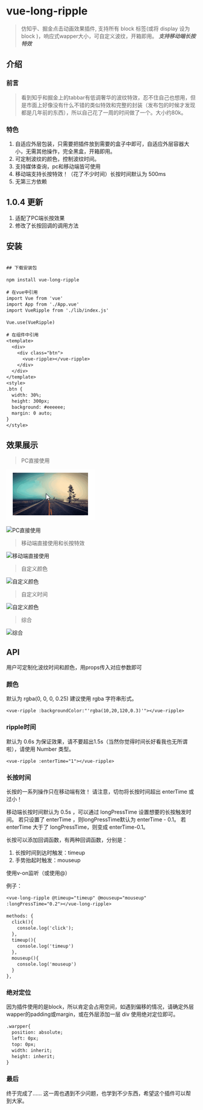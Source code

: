# vue-long-ripple

> 仿知乎、掘金点击动画效果插件, 支持所有 block 标签(或将 display 设为 block )，响应式wapper大小，可自定义波纹，开箱即用。 ***支持移动端长按特效***

## 介绍

### 前言

> 看到知乎和掘金上的tabbar有低调奢华的波纹特效，忍不住自己也想用，但是市面上好像没有什么不错的类似特效和完整的封装（发布包的时候才发现都是几年前的东西），所以自己花了一周的时间做了一个。大小约80k。

### 特色

1. 自适应外层包装，只需要把插件放到需要的盒子中即可，自适应外层容器大小，无需其他操作，完全黑盒，开箱即用。
2. 可定制波纹的颜色，控制波纹时间。
3. 支持媒体查询，pc和移动端皆可使用
4. 移动端支持长按特效！（花了不少时间）长按时间默认为 500ms 
5. 无第三方依赖

## 1.0.4 更新

1. 适配了PC端长按效果
2. 修改了长按回调的调用方法

## 安装

``` 

## 下载安装包

npm install vue-long-ripple

# 在vue中引用
import Vue from 'vue'
import App from './App.vue'
import VueRipple from './lib/index.js'

Vue.use(VueRipple)

# 在组件中引用
<template>
  <div>
    <div class="btn">
      <vue-ripple></vue-ripple>
    </div>
  </div>
</template>
<style>
.btn {
  width: 30%;
  height: 300px;
  background: #eeeeee;
  margin: 0 auto;
}
</style>
```

## 效果展示

> PC直接使用

![PC图片使用](https://github.com/ctts/vue-long-ripple/raw/master/static/img/6.gif)

![PC直接使用](https://github.com/ctts/vue-long-ripple/raw/master/static/img/1.gif)

> 移动端直接使用和长按特效

![移动端直接使用](https://github.com/ctts/vue-long-ripple/raw/master/static/img/2.gif)

> 自定义颜色

![自定义颜色](https://github.com/ctts/vue-long-ripple/raw/master/static/img/3.gif)

> 自定义时间

![自定义颜色](https://github.com/ctts/vue-long-ripple/raw/master/static/img/4.gif)

> 综合

![综合](https://github.com/ctts/vue-long-ripple/raw/master/static/img/5.gif)

## API

用户可定制化波纹时间和颜色，用props传入对应参数即可

### 颜色

默认为 rgba(0, 0, 0, 0.25) 建议使用 rgba 字符串形式。

``` 
<vue-ripple :backgroundColor:"'rgba(10,20,120,0.3)'"></vue-ripple>
```

### ripple时间

默认为 0.6s 为保证效果，请不要超出1.5s（当然你觉得时间长好看我也无所谓啦），请使用 Number 类型。



``` 
<vue-ripple :enterTime="1"></vue-ripple>
```
### 长按时间
长按的一系列操作只在移动端有效！
请注意，切勿将长按时间超出 enterTime 或过小！

移动端长按时间默认为 0.5s ，可以通过 longPressTime 设置想要的长按触发时间。
若只设置了 enterTime ，则longPressTime默认为 enterTime - 0.1。
若 enterTime 大于了 longPressTime，则变成 enterTime-0.1。

长按可以添加回调函数，有两种回调函数，分别是：
1. 长按时间到达时触发：timeup
2. 手势抬起时触发：mouseup

使用v-on监听（或使用@）

例子：
```
<vue-long-ripple @timeup="timeup" @mouseup="mouseup" :longPressTime="0.2"></vue-long-ripple>

methods: {
  click(){
    console.log('click');
  },
  timeup(){
    console.log('timeup')
  },
  mouseup(){
    console.log('mouseup')
  }
},
```

### 绝对定位

因为插件使用的是block，所以肯定会占用空间，如遇到偏移的情况，请确定外层wapper的padding或margin，或在外层添加一层 div 使用绝对定位即可。
```
.warpper{
  position: absolute;
  left: 0px;
  top: 0px;
  width: inherit;
  height: inherit;
}
```

### 最后

终于完成了…… 这一周也遇到不少问题，也学到不少东西，希望这个插件可以帮到大家。
